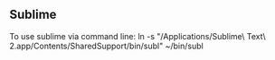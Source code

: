 Sublime
-------
To use sublime via command line:
ln -s "/Applications/Sublime\ Text\ 2.app/Contents/SharedSupport/bin/subl" ~/bin/subl
